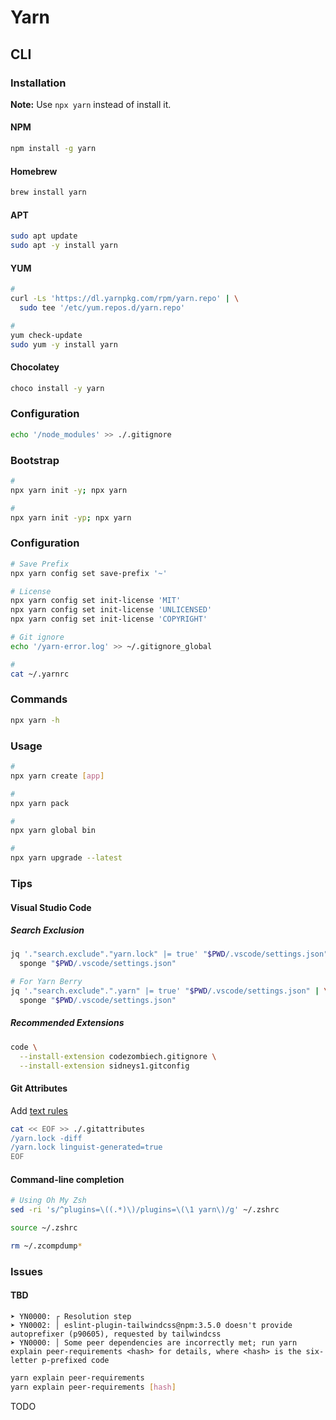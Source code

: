 # Yarn

## CLI

### Installation

**Note:** Use `npx yarn` instead of install it.

#### NPM

```sh
npm install -g yarn
```

#### Homebrew

```sh
brew install yarn
```

#### APT

```sh
sudo apt update
sudo apt -y install yarn
```

#### YUM

```sh
#
curl -Ls 'https://dl.yarnpkg.com/rpm/yarn.repo' | \
  sudo tee '/etc/yum.repos.d/yarn.repo'

#
yum check-update
sudo yum -y install yarn
```

#### Chocolatey

```sh
choco install -y yarn
```

### Configuration

```sh
echo '/node_modules' >> ./.gitignore
```

### Bootstrap

```sh
#
npx yarn init -y; npx yarn

#
npx yarn init -yp; npx yarn
```

### Configuration

```sh
# Save Prefix
npx yarn config set save-prefix '~'

# License
npx yarn config set init-license 'MIT'
npx yarn config set init-license 'UNLICENSED'
npx yarn config set init-license 'COPYRIGHT'

# Git ignore
echo '/yarn-error.log' >> ~/.gitignore_global

#
cat ~/.yarnrc
```

### Commands

```sh
npx yarn -h
```

### Usage

```sh
#
npx yarn create [app]

#
npx yarn pack

#
npx yarn global bin

#
npx yarn upgrade --latest
```

### Tips

#### Visual Studio Code

##### Search Exclusion

```sh
jq '."search.exclude"."yarn.lock" |= true' "$PWD/.vscode/settings.json" | \
  sponge "$PWD/.vscode/settings.json"

# For Yarn Berry
jq '."search.exclude".".yarn" |= true' "$PWD/.vscode/settings.json" | \
  sponge "$PWD/.vscode/settings.json"
```

##### Recommended Extensions

```sh
code \
  --install-extension codezombiech.gitignore \
  --install-extension sidneys1.gitconfig
```

#### Git Attributes

Add [text rules](/gitattributes.md#text)

```sh
cat << EOF >> ./.gitattributes
/yarn.lock -diff
/yarn.lock linguist-generated=true
EOF
```

#### Command-line completion

```sh
# Using Oh My Zsh
sed -ri 's/^plugins=\((.*)\)/plugins=\(\1 yarn\)/g' ~/.zshrc

source ~/.zshrc

rm ~/.zcompdump*
```

### Issues

#### TBD

```log
➤ YN0000: ┌ Resolution step
➤ YN0002: │ eslint-plugin-tailwindcss@npm:3.5.0 doesn't provide autoprefixer (p90605), requested by tailwindcss
➤ YN0000: │ Some peer dependencies are incorrectly met; run yarn explain peer-requirements <hash> for details, where <hash> is the six-letter p-prefixed code
```

```sh
yarn explain peer-requirements
yarn explain peer-requirements [hash]
```

TODO
